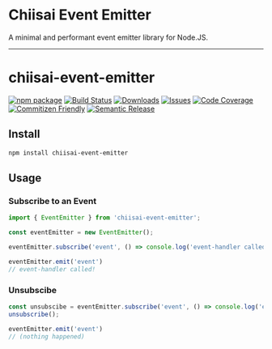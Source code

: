 # Chiisai Event Emitter

A minimal and performant event emitter library for Node.JS.

---

# chiisai-event-emitter

[![npm package][npm-img]][npm-url]
[![Build Status][build-img]][build-url]
[![Downloads][downloads-img]][downloads-url]
[![Issues][issues-img]][issues-url]
[![Code Coverage][codecov-img]][codecov-url]
[![Commitizen Friendly][commitizen-img]][commitizen-url]
[![Semantic Release][semantic-release-img]][semantic-release-url]

## Install

```bash
npm install chiisai-event-emitter
```

## Usage

### Subscribe to an Event

```ts
import { EventEmitter } from 'chiisai-event-emitter';

const eventEmitter = new EventEmitter();

eventEmitter.subscribe('event', () => console.log('event-handler called!'));

eventEmitter.emit('event')
// event-handler called!
```

### Unsubscibe

```ts
const unsubscibe = eventEmitter.subscribe('event', () => console.log('event-handler called!'));
unsubscribe();

eventEmitter.emit('event')
// (nothing happened)
```

[build-img]:https://github.com/bencelaszlo/chiisai-event-emitter/actions/workflows/release.yml/badge.svg
[build-url]:https://github.com/bencelaszlo/chiisai-event-emitter/actions/workflows/release.yml
[downloads-img]:https://img.shields.io/npm/dt/chiisai-event-emitter
[downloads-url]:https://www.npmtrends.com/chiisai-event-emitter
[npm-img]:https://img.shields.io/npm/v/chiisai-event-emitter
[npm-url]:https://www.npmjs.com/package/chiisai-event-emitter
[issues-img]:https://img.shields.io/github/issues/bencelaszlo/chiisai-event-emitter
[issues-url]:https://github.com/bencelaszlo/chiisai-event-emitter/issues
[codecov-img]:https://codecov.io/gh/bencelaszlo/chiisai-event-emitter/branch/main/graph/badge.svg
[codecov-url]:https://codecov.io/gh/bencelaszlo/chiisai-event-emitter
[semantic-release-img]:https://img.shields.io/badge/%20%20%F0%9F%93%A6%F0%9F%9A%80-semantic--release-e10079.svg
[semantic-release-url]:https://github.com/semantic-release/semantic-release
[commitizen-img]:https://img.shields.io/badge/commitizen-friendly-brightgreen.svg
[commitizen-url]:http://commitizen.github.io/cz-cli/
